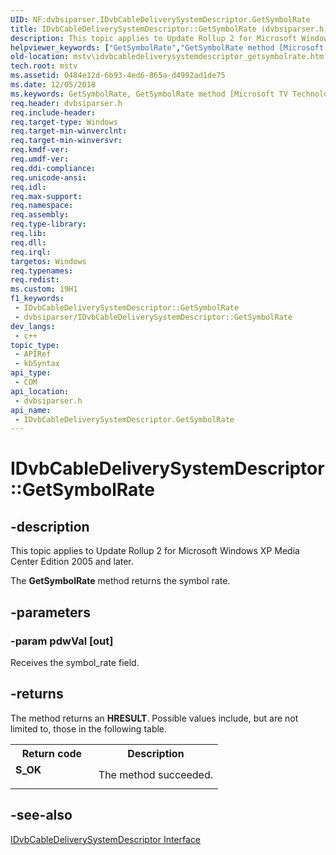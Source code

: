 ```yaml
---
UID: NF:dvbsiparser.IDvbCableDeliverySystemDescriptor.GetSymbolRate
title: IDvbCableDeliverySystemDescriptor::GetSymbolRate (dvbsiparser.h)
description: This topic applies to Update Rollup 2 for Microsoft Windows XP Media Center Edition 2005 and later.
helpviewer_keywords: ["GetSymbolRate","GetSymbolRate method [Microsoft TV Technologies]","GetSymbolRate method [Microsoft TV Technologies]","IDvbCableDeliverySystemDescriptor interface","IDvbCableDeliverySystemDescriptor interface [Microsoft TV Technologies]","GetSymbolRate method","IDvbCableDeliverySystemDescriptor.GetSymbolRate","IDvbCableDeliverySystemDescriptor::GetSymbolRate","IDvbCableDeliverySystemDescriptorGetSymbolRate","dvbsiparser/IDvbCableDeliverySystemDescriptor::GetSymbolRate","mstv.idvbcabledeliverysystemdescriptor_getsymbolrate"]
old-location: mstv\idvbcabledeliverysystemdescriptor_getsymbolrate.htm
tech.root: mstv
ms.assetid: 0484e12d-6b93-4ed6-865a-d4992ad1de75
ms.date: 12/05/2018
ms.keywords: GetSymbolRate, GetSymbolRate method [Microsoft TV Technologies], GetSymbolRate method [Microsoft TV Technologies],IDvbCableDeliverySystemDescriptor interface, IDvbCableDeliverySystemDescriptor interface [Microsoft TV Technologies],GetSymbolRate method, IDvbCableDeliverySystemDescriptor.GetSymbolRate, IDvbCableDeliverySystemDescriptor::GetSymbolRate, IDvbCableDeliverySystemDescriptorGetSymbolRate, dvbsiparser/IDvbCableDeliverySystemDescriptor::GetSymbolRate, mstv.idvbcabledeliverysystemdescriptor_getsymbolrate
req.header: dvbsiparser.h
req.include-header: 
req.target-type: Windows
req.target-min-winverclnt: 
req.target-min-winversvr: 
req.kmdf-ver: 
req.umdf-ver: 
req.ddi-compliance: 
req.unicode-ansi: 
req.idl: 
req.max-support: 
req.namespace: 
req.assembly: 
req.type-library: 
req.lib: 
req.dll: 
req.irql: 
targetos: Windows
req.typenames: 
req.redist: 
ms.custom: 19H1
f1_keywords:
 - IDvbCableDeliverySystemDescriptor::GetSymbolRate
 - dvbsiparser/IDvbCableDeliverySystemDescriptor::GetSymbolRate
dev_langs:
 - c++
topic_type:
 - APIRef
 - kbSyntax
api_type:
 - COM
api_location:
 - dvbsiparser.h
api_name:
 - IDvbCableDeliverySystemDescriptor.GetSymbolRate
---
```


# IDvbCableDeliverySystemDescriptor::GetSymbolRate


## -description

This topic applies to Update Rollup 2 for Microsoft Windows XP Media Center Edition 2005 and later.
        



The <b>GetSymbolRate</b> method returns the symbol rate.

## -parameters

### -param pdwVal [out]

Receives the symbol_rate field.

## -returns

The method returns an <b>HRESULT</b>. Possible values include, but are not limited to, those in the following table.

<table>
<tr>
<th>Return code</th>
<th>Description</th>
</tr>
<tr>
<td width="40%">
<dl>
<dt><b>S_OK</b></dt>
</dl>
</td>
<td width="60%">
The method succeeded.

</td>
</tr>
</table>

## -see-also

<a href="https://docs.microsoft.com/previous-versions/windows/desktop/api/dvbsiparser/nn-dvbsiparser-idvbcabledeliverysystemdescriptor">IDvbCableDeliverySystemDescriptor Interface</a>

